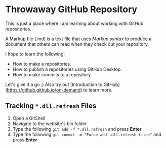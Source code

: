 # Throwaway GitHub Repository

This is just a place where I am learning about working with GitHub repositories.

A Markup file (.md) is a text file that uses *Markup syntax* to produce a document that others can read when they check out your repository.

I hope to learn the following:

- How to make a repositories.
- How to publish a repositories using GitHub Desktop.
- How to make commits to a repository.

Let's give it a go :) Also try out [Introduction to GitHub] (https://github.github.io/on-demand) to learn more.

## Tracking `*.dll.refresh` Files

1. Open a GitShell
2. Navigate to the website's bin folder
3. Type the following `git add -f *.dll.refresh` and press **Enter**
4. Type the following `git commit -m "Force-add .dll.refresh files"` and press **Enter**